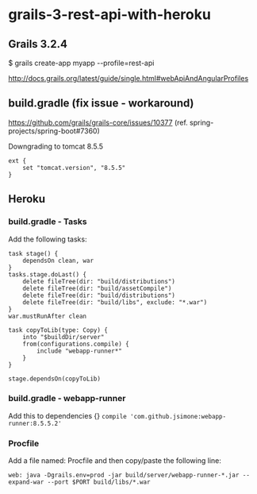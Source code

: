 # grails-3-rest-api-with-heroku

## Grails 3.2.4

$ grails create-app myapp --profile=rest-api

http://docs.grails.org/latest/guide/single.html#webApiAndAngularProfiles

## build.gradle (fix issue - workaround)

https://github.com/grails/grails-core/issues/10377 (ref. spring-projects/spring-boot#7360)

Downgrading to tomcat 8.5.5
```
ext {
    set "tomcat.version", "8.5.5"
}
```

## Heroku

### build.gradle - Tasks

Add the following tasks:

```
task stage() {
    dependsOn clean, war
}
tasks.stage.doLast() {
    delete fileTree(dir: "build/distributions")
    delete fileTree(dir: "build/assetCompile")
    delete fileTree(dir: "build/distributions")
    delete fileTree(dir: "build/libs", exclude: "*.war")
}
war.mustRunAfter clean

task copyToLib(type: Copy) {
    into "$buildDir/server"
    from(configurations.compile) {
        include "webapp-runner*"
    }
}

stage.dependsOn(copyToLib)
```

### build.gradle - webapp-runner

Add this to dependencies {}
`compile 'com.github.jsimone:webapp-runner:8.5.5.2'`

### Procfile

Add a file named: Procfile and then copy/paste the following line:

`web: java -Dgrails.env=prod -jar build/server/webapp-runner-*.jar --expand-war --port $PORT build/libs/*.war`
